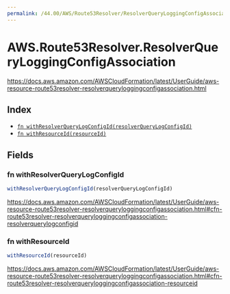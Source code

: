 ```yaml
---
permalink: /44.00/AWS/Route53Resolver/ResolverQueryLoggingConfigAssociation/
---
```


# AWS.Route53Resolver.ResolverQueryLoggingConfigAssociation

https://docs.aws.amazon.com/AWSCloudFormation/latest/UserGuide/aws-resource-route53resolver-resolverqueryloggingconfigassociation.html

## Index

* [`fn withResolverQueryLogConfigId(resolverQueryLogConfigId)`](#fn-withresolverquerylogconfigid)
* [`fn withResourceId(resourceId)`](#fn-withresourceid)

## Fields

### fn withResolverQueryLogConfigId

```ts
withResolverQueryLogConfigId(resolverQueryLogConfigId)
```

https://docs.aws.amazon.com/AWSCloudFormation/latest/UserGuide/aws-resource-route53resolver-resolverqueryloggingconfigassociation.html#cfn-route53resolver-resolverqueryloggingconfigassociation-resolverquerylogconfigid

### fn withResourceId

```ts
withResourceId(resourceId)
```

https://docs.aws.amazon.com/AWSCloudFormation/latest/UserGuide/aws-resource-route53resolver-resolverqueryloggingconfigassociation.html#cfn-route53resolver-resolverqueryloggingconfigassociation-resourceid